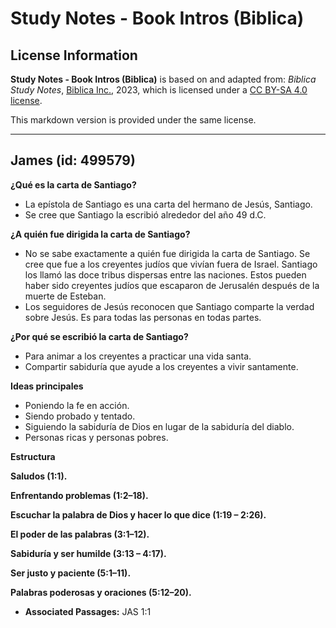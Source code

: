 # Study Notes - Book Intros (Biblica)

## License Information

**Study Notes - Book Intros (Biblica)** is based on and adapted from: _Biblica Study Notes_, [Biblica Inc.](https://www.biblica.com/), 2023, which is licensed under a [CC BY-SA 4.0 license](https://creativecommons.org/licenses/by-sa/4.0/legalcode.en).

This markdown version is provided under the same license.



--------------------------------

## James (id: 499579)

**¿Qué es la carta de Santiago?**

* La epístola de Santiago es una carta del hermano de Jesús, Santiago.
* Se cree que Santiago la escribió alrededor del año 49 d.C.

**¿A quién fue dirigida la carta de Santiago?**

* No se sabe exactamente a quién fue dirigida la carta de Santiago. Se cree que fue a los creyentes judíos que vivían fuera de Israel. Santiago los llamó las doce tribus dispersas entre las naciones. Estos pueden haber sido creyentes judíos que escaparon de Jerusalén después de la muerte de Esteban.
* Los seguidores de Jesús reconocen que Santiago comparte la verdad sobre Jesús. Es para todas las personas en todas partes.

**¿Por qué se escribió la carta de Santiago?**

* Para animar a los creyentes a practicar una vida santa.
* Compartir sabiduría que ayude a los creyentes a vivir santamente.

**Ideas principales**

* Poniendo la fe en acción.
* Siendo probado y tentado.
* Siguiendo la sabiduría de Dios en lugar de la sabiduría del diablo.
* Personas ricas y personas pobres.

**Estructura**

**Saludos (1:1\).**

**Enfrentando problemas (1:2–18\).**

**Escuchar la palabra de Dios y hacer lo que dice (1:19 – 2:26\).**

**El poder de las palabras (3:1–12\).**

**Sabiduría y ser humilde (3:13 – 4:17\).**

**Ser justo y paciente (5:1–11\).**

**Palabras poderosas y oraciones (5:12–20\).**

* **Associated Passages:** JAS 1:1

